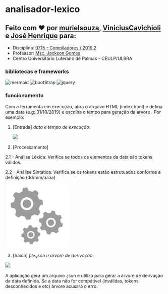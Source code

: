 # analisador-lexico
## Feito com ❤ por [murielsouza](https://github.com/murielsouza/), [ViniciusCavichioli](https://github.com/ViniciusCavichioli/) e [José Henrique](https://github.com/jhcb007/) para:

   * Disciplina: [0715 - Compiladores / 2019.2](http://ulbra-to.br/cursos/Ciencia-da-Computacao/2019/2/turmas/0715) 
   * Professor: [Msc. Jackson Gomes](https://github.com/jacksongomesbr)
   * Centro Universitário Luterano de Palmas - CEULP/ULBRA

### bibliotecas e frameworks
![mermaid](https://img.shields.io/badge/mermaid-8.3.1-yellowgreen.svg)
![bootStrap](http://img.shields.io/badge/bootstrap-4.3.1-blues.svg)
![jquery](https://img.shields.io/badge/jquery-3.3.1-oranges.svg)

### funcionamento
Com a ferramenta em execução, abra o arquivo HTML (index.html) e defina uma data (e.g: 31/10/2019) e escolha o tempo para geração da árvore . Por exemplo:

1. [Entrada] _data e tempo de execução_:

      ![](https://github.com/murielsouza/analisador-lexico/blob/henrique/entrada.PNG)

2. [Processamento]

  2.1 - Análise Léxica: Verifica se todos os elementos da data são tokens válidos.
  
  2.2 - Análise Sintática: Verifica se os tokens estão estrutuados conforme a definição (dd/mm/aaaa)

![processando código](https://github.com/murielsouza/scanner-lexico-de-codigo/blob/master/scannerLexicoCompiladores/exemplos/gears%20gif.gif)

3. [Saída] _file.json e árvore de derivação_:

  ![](https://github.com/murielsouza/analisador-lexico/blob/henrique/saida.gif)
  
  A aplicação gera um arquivo .json e utiliza para gerar a árvore de derivação da data definida. Se a data não for compátivel (inválidas, tokens desconhecidos e etc) árvore acusará o erro.
